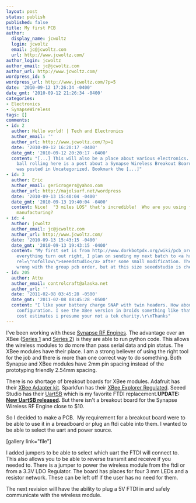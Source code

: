 ```yaml
---
layout: post
status: publish
published: false
title: My first PCB
author:
  display_name: jcwoltz
  login: jcwoltz
  email: jc@jcwoltz.com
  url: http://www.jcwoltz.com/
author_login: jcwoltz
author_email: jc@jcwoltz.com
author_url: http://www.jcwoltz.com/
wordpress_id: 5
wordpress_url: http://www.jcwoltz.com/?p=5
date: '2010-09-12 17:26:34 -0400'
date_gmt: '2010-09-12 21:26:34 -0400'
categories:
- Electronics
- SynapseWireless
tags: []
comments:
- id: 2
  author: Hello world! | Tech and Electronics
  author_email: ''
  author_url: http://www.jcwoltz.com/?p=1
  date: '2010-09-12 16:20:17 -0400'
  date_gmt: '2010-09-12 20:20:17 -0400'
  content: "[...] This will also be a place about various electronics. To get the
    ball rolling here is a post about a Synapse Wireless Breakout Board.   This entry
    was posted in Uncategorized. Bookmark the [...]"
- id: 3
  author: Eric
  author_email: gericrogers@yahoo.com
  author_url: http://majolsurf.net/wordpress
  date: '2010-09-13 15:40:04 -0400'
  date_gmt: '2010-09-13 19:40:04 -0400'
  content: Nice!  "3 miles LOS" that's incredible!  Who are you using for your PCB
    manufacturing?
- id: 4
  author: jcwoltz
  author_email: jc@jcwoltz.com
  author_url: http://www.jcwoltz.com/
  date: '2010-09-13 15:43:15 -0400'
  date_gmt: '2010-09-13 19:43:15 -0400'
  content: "My first set is from http://www.dorkbotpdx.org/wiki/pcb_order\r\n\r\nIf
    everything turn out right, I plan on sending my next batch to <a href=\"http://www.seeedstudio.com/wiki/index.php?title=Opensourcepcb\"
    rel=\"nofollow\">seeedstudio</a> after some small modification. There is nothing
    wrong with the group pcb order, but at this size seeedstudio is cheaper. \r\n\r\n-J.C."
- id: 205
  author: Attu
  author_email: controlcraft@alaska.net
  author_url: ''
  date: '2011-02-08 03:45:28 -0500'
  date_gmt: '2011-02-08 08:45:28 -0500'
  content: "I like your battery charge SNAP with twin headers. How about a rs232 DTE
    configuration. I see the XBee version in Droids something like that? Give me some
    cost estimates i presume your not a tek charity.\r\nThanks"
---
```

<p>I've been working with these <a title="Synapse RF Engine" href="http://www.synapse-wireless.com/index.php?mainID=3&amp;subID=3&amp;type=product&amp;prodID=3">Synapse RF Engines</a>. The advantage over an XBee (<a title="Xbee Series 1" href="http://www.digi.com/products/wireless/point-multipoint/xbee-series1-module.jsp#overview">Series 1</a> and <a title="Xbee Series 2" href="http://www.digi.com/products/wireless/zigbee-mesh/xbee-zb-module.jsp#overview">Series 2</a>) is they are able to run python code. This allows the wireless modules to do more than pass serial data and pin status. The XBee modules have their place. I am a strong believer of using the right tool for the job and there is more than one correct way to do something. Both Synapse and XBee modules have 2mm pin spacing instead of the prototyping friendly 2.54mm spacing.</p>
<p>There is no shortage of breakout boards for XBee modules. Adafruit has their <a title="XBee adapter kit v1.1" href="http://www.adafruit.com/index.php?main_page=product_info&amp;cPath=29&amp;products_id=126">XBee Adapter kit</a>. Sparkfun has their <a title="XBee Explorer Regulated" href="http://www.sparkfun.com/commerce/product_info.php?products_id=9132">XBee Explorer Regulated</a>. Seeed Studio has their <a title="UartSB v2.2" href="http://www.seeedstudio.com/depot/uartsb-v22-a-much-more-powerful-usb-to-serial-converter-p-495.html?cPath=104_109">UartSB</a> which is my favorite FTDI replacement.<strong>UPDATE: <a href="http://www.seeedstudio.com/depot/uartsbee-v31-p-688.html?cPath=104_109">New UartSB released</a>. </strong> But there isn't a breakout board for the Synapse Wireless RF Engine close to $10.</p>
<p>So I decided to make a PCB.  My requirement for a breakout board were to be able to use it in a breadboard or plug an ftdi cable into them. I wanted to be able to select the uart and power source.</p>
<p>[gallery link="file"]</p>
<p>I added jumpers to be able to select which uart the FTDI will connect to. This also allows you to be able to reverse transmit and receive if you needed to. There is a jumper to power the wireless module from the ftdi or from a 3.3V LDO Regulator. The board has places for four 3 mm LEDs and a resistor network. These can be left off if the user has no need for them.</p>
<p>The next revision will have the ability to plug a 5V FTDI in and safely communicate with the wireless module.</p>
